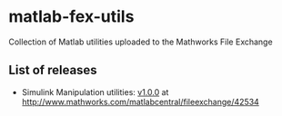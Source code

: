 matlab-fex-utils
================

Collection of Matlab utilities uploaded to the Mathworks File Exchange

## List of releases

* Simulink Manipulation utilities: [v1.0.0](https://github.com/djoshea/matlab-fex-utils/tree/master/simulinkManipulation/v1.0.0 "GitHub Source") at http://www.mathworks.com/matlabcentral/fileexchange/42534
